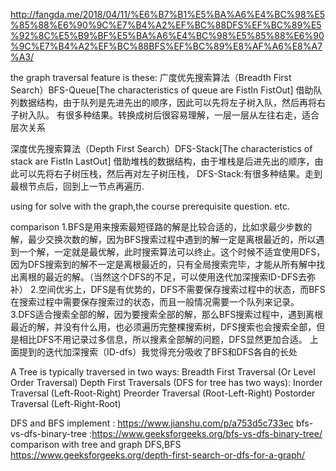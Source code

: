 http://fangda.me/2018/04/11/%E6%B7%B1%E5%BA%A6%E4%BC%98%E5%85%88%E6%90%9C%E7%B4%A2%EF%BC%88DFS%EF%BC%89%E5%92%8C%E5%B9%BF%E5%BA%A6%E4%BC%98%E5%85%88%E6%90%9C%E7%B4%A2%EF%BC%88BFS%EF%BC%89%E8%AF%A6%E8%A7%A3/

the graph traversal feature is these:
广度优先搜索算法（Breadth First Search）BFS-Queue[The characteristics of queue are FistIn FistOut]
借助队列数据结构，由于队列是先进先出的顺序，因此可以先将左子树入队，然后再将右子树入队。
有很多种结果。转换成树后很容易理解，一层一层从左往右走，适合层次关系

深度优先搜索算法（Depth First Search）DFS-Stack[The characteristics of stack are FistIn LastOut]
借助堆栈的数据结构，由于堆栈是后进先出的顺序，由此可以先将右子树压栈，然后再对左子树压栈，
DFS-Stack:有很多种结果。走到最根节点后，回到上一节点再遍历.

using for solve with the graph,the course prerequisite question. etc.

comparison
1.BFS是用来搜索最短径路的解是比较合适的，比如求最少步数的解，最少交换次数的解，因为BFS搜索过程中遇到的解一定是离根最近的，所以遇到一个解，一定就是最优解，此时搜索算法可以终止。这个时候不适宜使用DFS，因为DFS搜索到的解不一定是离根最近的，只有全局搜索完毕，才能从所有解中找出离根的最近的解。（当然这个DFS的不足，可以使用迭代加深搜索ID-DFS去弥补）
2.空间优劣上，DFS是有优势的，DFS不需要保存搜索过程中的状态，而BFS在搜索过程中需要保存搜索过的状态，而且一般情况需要一个队列来记录。
3.DFS适合搜索全部的解，因为要搜索全部的解，那么BFS搜索过程中，遇到离根最近的解，并没有什么用，也必须遍历完整棵搜索树，DFS搜索也会搜索全部，但是相比DFS不用记录过多信息，所以搜素全部解的问题，DFS显然更加合适。
上面提到的迭代加深搜索（ID-dfs）我觉得充分吸收了BFS和DFS各自的长处

A Tree is typically traversed in two ways:
Breadth First Traversal (Or Level Order Traversal)
Depth First Traversals (DFS for tree has two ways):
Inorder Traversal (Left-Root-Right)
Preorder Traversal (Root-Left-Right)
Postorder Traversal (Left-Right-Root)



DFS and BFS implement : https://www.jianshu.com/p/a753d5c733ec
bfs-vs-dfs-binary-tree :https://www.geeksforgeeks.org/bfs-vs-dfs-binary-tree/
comparison with tree and graph DFS,BFS https://www.geeksforgeeks.org/depth-first-search-or-dfs-for-a-graph/
